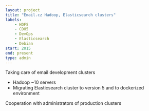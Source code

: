 ```yaml
---
layout: project
title: "Email.cz Hadoop, Elasticsearch clusters"
labels:
    - HDFS
    - CDH5
    - DevOps
    - Elasticsearch
    - Debian
start: 2015
end: present
type: admin
---
```

Taking care of email development clusters
* Hadoop ~10 servers
* Migrating Elasticsearch cluster to version 5 and to dockerized environment

 Cooperation with administrators of production clusters